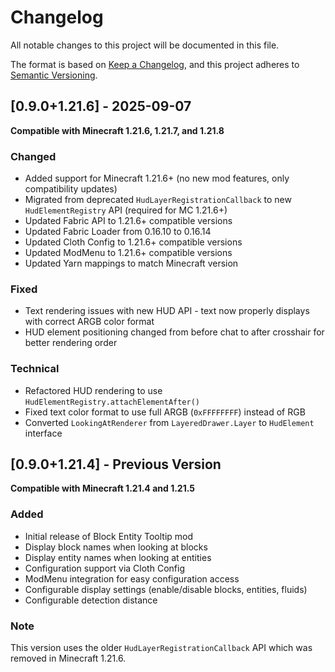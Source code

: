 # Changelog

All notable changes to this project will be documented in this file.

The format is based on [Keep a Changelog](https://keepachangelog.com/en/1.0.0/),
and this project adheres to [Semantic Versioning](https://semver.org/spec/v2.0.0.html).

## [0.9.0+1.21.6] - 2025-09-07

**Compatible with Minecraft 1.21.6, 1.21.7, and 1.21.8**

### Changed
- Added support for Minecraft 1.21.6+ (no new mod features, only compatibility updates)
- Migrated from deprecated `HudLayerRegistrationCallback` to new `HudElementRegistry` API (required for MC 1.21.6+)
- Updated Fabric API to 1.21.6+ compatible versions
- Updated Fabric Loader from 0.16.10 to 0.16.14
- Updated Cloth Config to 1.21.6+ compatible versions
- Updated ModMenu to 1.21.6+ compatible versions
- Updated Yarn mappings to match Minecraft version

### Fixed
- Text rendering issues with new HUD API - text now properly displays with correct ARGB color format
- HUD element positioning changed from before chat to after crosshair for better rendering order

### Technical
- Refactored HUD rendering to use `HudElementRegistry.attachElementAfter()`
- Fixed text color format to use full ARGB (`0xFFFFFFFF`) instead of RGB
- Converted `LookingAtRenderer` from `LayeredDrawer.Layer` to `HudElement` interface

## [0.9.0+1.21.4] - Previous Version

**Compatible with Minecraft 1.21.4 and 1.21.5**

### Added
- Initial release of Block Entity Tooltip mod
- Display block names when looking at blocks
- Display entity names when looking at entities
- Configuration support via Cloth Config
- ModMenu integration for easy configuration access
- Configurable display settings (enable/disable blocks, entities, fluids)
- Configurable detection distance

### Note
This version uses the older `HudLayerRegistrationCallback` API which was removed in Minecraft 1.21.6.
